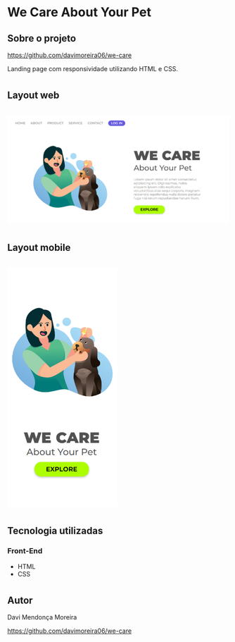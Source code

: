 # We Care About Your Pet

## Sobre o projeto

https://github.com/davimoreira06/we-care

Landing page com responsividade utilizando HTML e CSS. 

#

## Layout web 
<br>

<img src="./img/we-care-web.png">

#

## Layout mobile 
<br>

<img src="./img/we-care-mobile.png" width=250>

#

## Tecnologia utilizadas 

### Front-End

- HTML 
- CSS

#

## Autor

Davi Mendonça Moreira

https://github.com/davimoreira06/we-care
